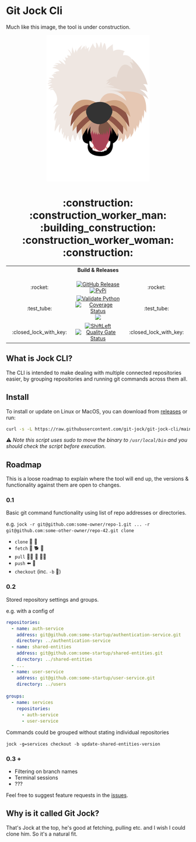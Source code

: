 # Git Jock Cli

Much like this image, the tool is under construction.

<p align="center">
<img src="docresrouces/jock.png" data-canonical-src="docresrouces/jock.png" height="400" alt="Jock" title="Jock"/>
</p>

<h1 align="center">:construction: :construction_worker_man: :building_construction: :construction_worker_woman: :construction:</h1>


<table>
  <tr>
    <td align="center" colspan="3">
      <strong>Build & Releases<strong>
      <a href="#"><img src="docresrouces/line.png" height="1"></a>
    </td>
  </tr>
  
  <tr>
    <td align="center">:rocket:</td>
    <td align="center">
      <a href="https://github.com/git-jock/git-jock-cli/releases/latest"><img src="https://img.shields.io/github/v/release/git-jock/git-jock-cli?label=GH%20Release&logo=github" alt="GitHub Release" height="20"></a>
      <a href="https://pypi.org/project/git-jock/"><img src="https://img.shields.io/pypi/v/git-jock?logo=python&label=PyPI" alt="PyPi" height="20"></a>
    </td>
    <td align="center">:rocket:</td>
  </tr>

  <tr>
    <td align="center">:test_tube:</td>
    <td align="center">
      <a href="https://github.com/git-jock/git-jock-cli/actions"><img src="https://github.com/git-jock/git-jock-cli/workflows/Validate%20Python/badge.svg" alt="Validate Python" height="20"></a>
      <a href='https://coveralls.io/github/git-jock/git-jock-cli'><img src='https://coveralls.io/repos/github/git-jock/git-jock-cli/badge.svg' alt='Coverage Status' /></a>
      <a href="https://bestpractices.coreinfrastructure.org/projects/4345"><img src="https://bestpractices.coreinfrastructure.org/projects/4345/badge"></a>
    </td>
    <td align="center">:test_tube:</td>
  </tr>

  <tr>
    <td align="center">:closed_lock_with_key:</td>
    <td align="center">
      <a href="https://github.com/git-jock/git-jock-cli/actions"><img src="https://github.com/git-jock/git-jock-cli/workflows/ShiftLeft/badge.svg" alt="ShiftLeft" height="20"></a>
      <a href="https://sonarcloud.io/dashboard?id=git-jock_git-jock-cli"><img src="https://sonarcloud.io/api/project_badges/measure?project=git-jock_git-jock-cli&metric=alert_status" alt="Quality Gate Status" height="20"></a>
    </td>
    <td align="center">:closed_lock_with_key:</td>
  </tr>
</table>

## What is Jock CLI?

The CLI is intended to make dealing with multiple connected repositories easier, by grouping repositories and running 
git commands across them all.

## Install

To install or update on Linux or MacOS, you can download from 
[releases](https://github.com/git-jock/git-jock-cli/releases/latest) or run:
```bash
curl -s -L https://raw.githubusercontent.com/git-jock/git-jock-cli/main/scripts/install.sh | bash
```
:warning: _Note this script uses sudo to move the binary to `/usr/local/bin` and you should check the script before 
execution._

## Roadmap

This is a loose roadmap to explain where the tool will end up, the versions & functionality against them are open to 
changes.

### 0.1

Basic git command functionality using list of repo addresses or directories.

e.g. `jock -r git@github.com:some-owner/repo-1.git ... -r git@github.com:some-other-owner/repo-42.git clone`
  - `clone` :sheep: :sheep:
  - `fetch` :softball: :dog2: :dash:
  - `pull` :no_good_woman: :flat_shoe: :service_dog:
  - `push` 	:arrow_left: :poodle:
  - `checkout` (inc. `-b` :herb:)
  
### 0.2

Stored repository settings and groups.

e.g. with a config of
```yaml
repositories:
  - name: auth-service
    address: git@github.com:some-startup/authentication-service.git
    directory: ../authentication-service
  - name: shared-entities
    address: git@github.com:some-startup/shared-entities.git
    directory: ../shared-entities
  - ...
  - name: user-service
    address: git@github.com:some-startup/user-service.git
    directory: ../users

groups:
  - name: services
    repositories:
      - auth-service
      - user-service
```
Commands could be grouped without stating individual repositories

`jock -g=services checkout -b update-shared-entities-version`

### 0.3 +

- Filtering on branch names
- Terminal sessions
- ???

Feel free to suggest feature requests in the [issues](https://github.com/git-jock/git-jock-cli/issues).

## Why is it called Git Jock?

That's Jock at the top, he's good at fetching, pulling etc. and I wish I could clone him. So it's a natural fit.
